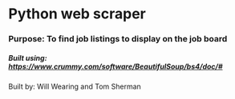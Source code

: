 # Python web scraper

### Purpose: To find job listings to display on the job board

##### Built using: https://www.crummy.com/software/BeautifulSoup/bs4/doc/#

Built by: Will Wearing and Tom Sherman
